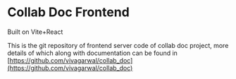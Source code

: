 # Collab Doc Frontend

Built on Vite+React

This is the git repository of frontend server code of collab doc project, more details of which along with documentation can be found in 
[https://github.com/vivagarwal/collab_doc](https://github.com/vivagarwal/collab_doc)